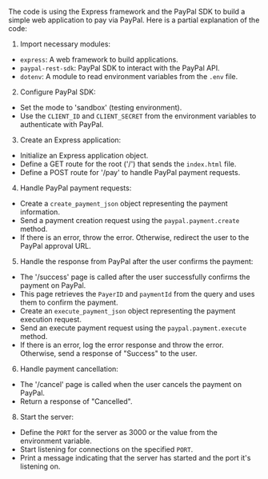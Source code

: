 The code is using the Express framework and the PayPal SDK to build a simple web application to pay via PayPal. Here is a partial explanation of the code:

1. Import necessary modules:

- `express`: A web framework to build applications.
- `paypal-rest-sdk`: PayPal SDK to interact with the PayPal API.
- `dotenv`: A module to read environment variables from the `.env` file.

2. Configure PayPal SDK:

- Set the mode to 'sandbox' (testing environment).
- Use the `CLIENT_ID` and `CLIENT_SECRET` from the environment variables to authenticate with PayPal.

3. Create an Express application:

- Initialize an Express application object.
- Define a GET route for the root ('/') that sends the `index.html` file.
- Define a POST route for '/pay' to handle PayPal payment requests.

4. Handle PayPal payment requests:

- Create a `create_payment_json` object representing the payment information.
- Send a payment creation request using the `paypal.payment.create` method.
- If there is an error, throw the error. Otherwise, redirect the user to the PayPal approval URL.

5. Handle the response from PayPal after the user confirms the payment:

- The '/success' page is called after the user successfully confirms the payment on PayPal.
- This page retrieves the `PayerID` and `paymentId` from the query and uses them to confirm the payment.
- Create an `execute_payment_json` object representing the payment execution request.
- Send an execute payment request using the `paypal.payment.execute` method.
- If there is an error, log the error response and throw the error. Otherwise, send a response of "Success" to the user.

6. Handle payment cancellation:

- The '/cancel' page is called when the user cancels the payment on PayPal.
- Return a response of "Cancelled".

8. Start the server:

- Define the `PORT` for the server as 3000 or the value from the environment variable.
- Start listening for connections on the specified `PORT`.
- Print a message indicating that the server has started and the port it's listening on.
